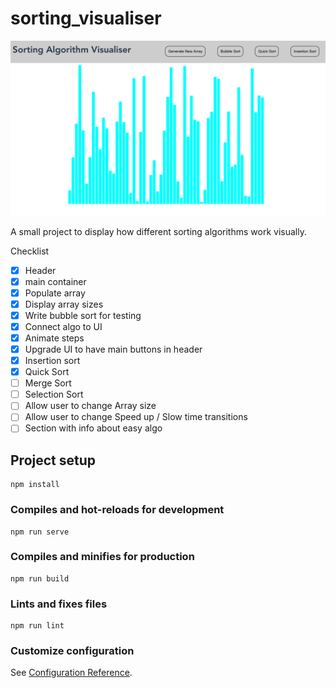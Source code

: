 # sorting_visualiser

![Sorting Algorithm Visualiser](app-image.png)


A small project to display how different sorting algorithms work visually. 


Checklist 
- [x] Header
- [x] main container
- [x] Populate array
- [x] Display array sizes
- [x] Write bubble sort for testing
- [x] Connect algo to UI
- [x] Animate steps 
- [x] Upgrade UI to have main buttons in header
- [x] Insertion sort 
- [x] Quick Sort
- [ ] Merge Sort
- [ ] Selection Sort
- [ ] Allow user to change Array size 
- [ ] Allow user to change Speed up / Slow time transitions
- [ ] Section with info about easy algo

## Project setup
```
npm install
```

### Compiles and hot-reloads for development
```
npm run serve
```

### Compiles and minifies for production
```
npm run build
```

### Lints and fixes files
```
npm run lint
```

### Customize configuration
See [Configuration Reference](https://cli.vuejs.org/config/).

